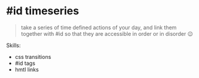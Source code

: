# #id timeseries

> take a series of time defined actions of your day, and link them together with #id so that they are accessible in order or in disorder 😉

Skills:
- css transitions
- #id tags
- hmtl links
